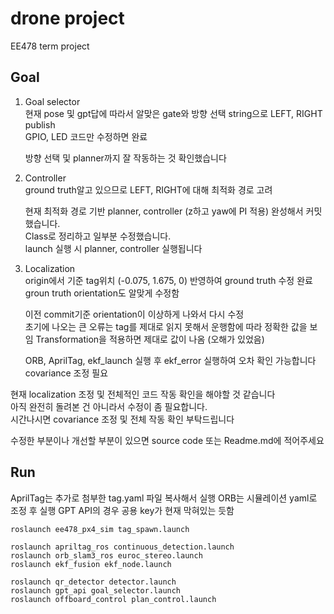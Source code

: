 # drone project
EE478 term project

## Goal
1. Goal selector  
    현재 pose 및 gpt답에 따라서 알맞은 gate와 방향 선택
    string으로 LEFT, RIGHT publish  
    GPIO, LED 코드만 수정하면 완료  

    방향 선택 및 planner까지 잘 작동하는 것 확인했습니다  

2. Controller  
    ground truth알고 있으므로 LEFT, RIGHT에 대해 최적화 경로 고려

   현재 최적화 경로 기반 planner, controller (z하고 yaw에 PI 적용) 완성해서 커밋했습니다.  
   Class로 정리하고 일부분 수정했습니다.  
   launch 실행 시 planner, controller 실행됩니다  

   
3. Localization  
    origin에서 기준 tag위치 (-0.075, 1.675, 0) 반영하여 ground truth 수정 완료  
    groun truth orientation도 알맞게 수정함
    
    이전 commit기준 orientation이 이상하게 나와서 다시 수정  
    초기에 나오는 큰 오류는 tag를 제대로 읽지 못해서 운행함에 따라 정확한 값을 보임
    Transformation을 적용하면 제대로 값이 나옴 (오해가 있었음)

    ORB, AprilTag, ekf_launch 실행 후 ekf_error 실행하여 오차 확인 가능합니다  
    covariance 조정 필요  


현재 localization 조정 및 전체적인 코드 작동 확인을 해야할 것 같습니다  
아직 완전히 돌려본 건 아니라서 수정이 좀 필요합니다.  
시간나시면 covariance 조정 및 전체 작동 확인 부탁드립니다

수정한 부분이나 개선할 부분이 있으면 source code 또는 Readme.md에 적어주세요 

## Run
AprilTag는 추가로 첨부한 tag.yaml 파일 복사해서 실행
ORB는 시뮬레이션 yaml로 조정 후 실행
GPT API의 경우 공용 key가 현재 막혀있는 듯함

```
roslaunch ee478_px4_sim tag_spawn.launch

roslaunch apriltag_ros continuous_detection.launch
roslaunch orb_slam3_ros euroc_stereo.launch
roslaunch ekf_fusion ekf_node.launch

roslaunch qr_detector detector.launch
roslaunch gpt_api goal_selector.launch
roslaunch offboard_control plan_control.launch
```


